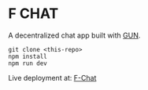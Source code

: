 # F CHAT

A decentralized chat app built with [GUN](https://gun.eco/).

```
git clone <this-repo>
npm install
npm run dev
```
Live deployment at: [F-Chat](https://f-chat-26177.web.app/)
